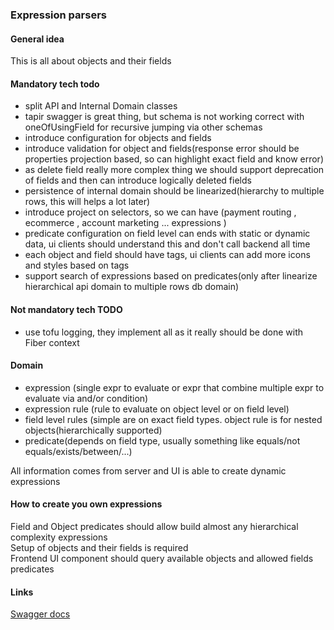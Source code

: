 ### Expression parsers

#### General idea

This is all about objects and their fields

#### Mandatory tech todo
- split API and Internal Domain classes
- tapir swagger is great thing, but schema is not working correct with oneOfUsingField for recursive jumping via other schemas
- introduce configuration for objects and fields
- introduce validation for object and fields(response error should be properties projection based, so can highlight exact field and know error)
- as delete field really more complex thing we should support deprecation of fields and then can introduce logically deleted fields 
- persistence of internal domain should be linearized(hierarchy to multiple rows, this will helps a lot later)
- introduce project on selectors, so we can have (payment routing , ecommerce , account marketing ... expressions )
- predicate configuration on field level can ends with static or dynamic data, ui clients should understand this and don't call backend all time
- each object and field should have tags, ui clients can add more icons and styles based on tags
- support search of expressions based on predicates(only after linearize hierarchical api domain to multiple rows db domain)

#### Not mandatory tech TODO
- use tofu logging, they implement all as it really should be done with Fiber context

#### Domain

- expression (single expr to evaluate or expr that combine multiple expr to evaluate via and/or condition)
- expression rule (rule to evaluate on object level or on field level)
- field level rules (simple are on exact field types. object rule is for nested objects(hierarchically supported)
- predicate(depends on field type, usually something like equals/not equals/exists/between/...)

All information comes from server and UI is able to create dynamic expressions

#### How to create you own expressions
Field and Object predicates should allow build almost any hierarchical complexity expressions </br>
Setup of objects and their fields is required</br>
Frontend UI component should query available objects and allowed fields predicates 

#### Links
[Swagger docs](http://localhost:8293/docs/index.html?url=/docs/docs.yaml)
